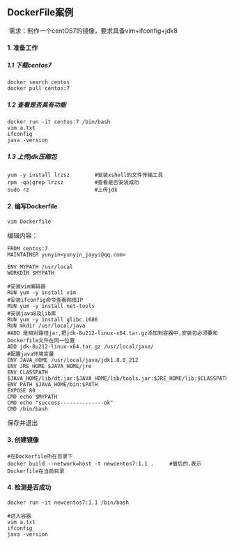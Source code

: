 ## DockerFile案例

​	需求：制作一个centOS7的镜像，要求具备vim+ifconfig+jdk8

#### 1. 准备工作

##### 1.1 下载centos7

```shell
docker search centos
docker pull centos:7
```

##### 1.2 查看是否具有功能

```shell
docker run -it centos:7 /bin/bash
vim a.txt
ifconfig
java -version
```

##### 1.3 上传jdk压缩包

```shell
yum -y install lrzsz		#安装xshell的文件传输工具
rpm -qa|grep lrzsz			#查看是否安装成功
sudo rz						#上传jdk
```

#### 2. 编写Dockerfile

```shell
vim Dockerfile
```

编辑内容：

```shell
FROM centos:7
MAINTAINER yunyin<yunyin_jayyi@qq.com>

ENV MYPATH /usr/local
WORKDIR $MYPATH

#安装vim编辑器
RUN yum -y install vim
#安装ifconfig命令查看网络IP
RUN yum -y install net-tools
#安装java8及lib库
RUN yum -y install glibc.i686
RUN mkdir /usr/local/java
#ADD 是相对路径jar,把jdk-8u212-linux-x64.tar.gz添加到容器中,安装包必须要和Dockerfile文件在同一位置
ADD jdk-8u212-linux-x64.tar.gz /usr/local/java/
#配置java环境变量
ENV JAVA_HOME /usr/local/java/jdk1.8.0_212
ENV JRE_HOME $JAVA_HOME/jre
ENV CLASSPATH $JAVA_HOME/lib/dt.jar:$JAVA_HOME/lib/tools.jar:$JRE_HOME/lib:$CLASSPATH
ENV PATH $JAVA_HOME/bin:$PATH
EXPOSE 80
CMD echo $MYPATH
CMD echo "success--------------ok"
CMD /bin/bash
```

保存并退出

#### 3. 创建镜像

```shell
#在Dockerfile所在目录下
docker build --network=host -t newcentos7:1.1 . 	#最后的.表示Dockerfile在当前目录
```

#### 4. 检测是否成功

```shell
docker run -it newcentos7:1.1 /bin/bash

#进入容器
vim a.txt
ifconfig
java -version
```

